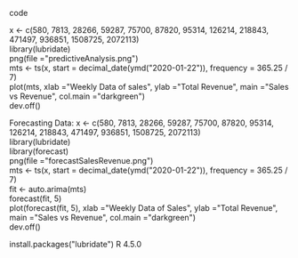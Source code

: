 code

x <- c(580, 7813, 28266, 59287, 75700, 87820, 95314, 126214, 218843, 471497, 936851, 1508725, 
2072113)  
library(lubridate)  
png(file ="predictiveAnalysis.png")  
mts <- ts(x, start = decimal_date(ymd("2020-01-22")), frequency = 365.25 / 7)  
plot(mts, xlab ="Weekly Data of sales", ylab ="Total Revenue", main ="Sales vs Revenue", 
col.main ="darkgreen")  
dev.off()


Forecasting Data: 
x <- c(580, 7813, 28266, 59287, 75700, 87820, 95314, 126214, 218843, 471497, 936851, 1508725, 
2072113)       
library(lubridate)         
library(forecast)        
png(file ="forecastSalesRevenue.png")        
mts <- ts(x, start = decimal_date(ymd("2020-01-22")), frequency = 365.25 / 7)  
fit <- auto.arima(mts)     
forecast(fit, 5)       
plot(forecast(fit, 5), xlab ="Weekly Data of Sales", ylab ="Total Revenue", main ="Sales vs 
Revenue", col.main ="darkgreen")         
dev.off()  

install.packages("lubridate")
R 4.5.0
